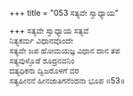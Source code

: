 +++
title = "053 ಸತ್ಯವೇ ಸ್ವಾಧ್ಯಾಯ"

+++
ಸತ್ಯವೇ ಸ್ವಾಧ್ಯಾಯ ಸತ್ಯವೆ  
ನಿತ್ಯಕರ್ಮ ವಿಧಾನವೊಂದೇ  
ಸತ್ಯವೇ ಜಪ ಹೋಮಯಜ್ಞ ವಿಧಾನ ದಾನ ತಪ   
ಸತ್ಯವುಳ್ಳೊಡೆ ಶೂದ್ರನವನಿಂ  
ದತ್ಯಧಿಕನಾ ದ್ವಿಜರೊಳಗೆ ವರ  
ಸತ್ಯಹೀನನೆ ಹೀನಜಾತಿಗನೆಂದನಾ ಭೂಪ       ॥53॥